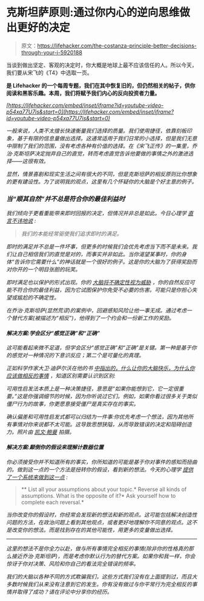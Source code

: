 # 克斯坦萨原则:通过你内心的逆向思维做出更好的决定

> 原文：<https://lifehacker.com/the-costanza-principle-better-decisions-through-your-i-5920188>

当谈到做出坚定、客观的决定时，你大概是地球上最不应该信任的人。所以今天，我们要从宋飞的《T4》中选取一页。



[](http://lifehacker.com/tag/blast-from-the-past)**是 Lifehacker 的一个每周专题，我们在其中恢复旧的，但仍然相关的帖子，供你阅读和黑客乐趣。本周，我们将赋予我们内心的反向投资者力量。**

 *[https://lifehacker.com/embed/inset/iframe?id=youtube-video-p54xa77U7is&start=0](https://lifehacker.com/embed/inset/iframe?id=youtube-video-p54xa77U7is&start=0)* 

*一般来说，人类不太擅长快速衡量我们选择的质量。我们使用捷径，依靠刻板印象，基于有限的信息量做出选择。这通常适用于我们日常的小选择，但是我们无意中限制了我们的范围，没有考虑各种有价值的选择。在《宋飞正传》的一集里，乔治·克斯坦萨决定抛弃自己的直觉，转而考虑直觉告诉他要做的事情之外的激进选择——这很有效。*

*显然，情景喜剧和现实生活之间有很大的不同，但是克斯坦萨的相反原则比你想象的更有建设性。为了说明我的观点，这里有几个怀疑你的大脑是个好主意的例子。*

### *当“顺其自然”并不总是符合你的最佳利益时*

*我们倾向于更看重能带来即时回报的决定，但情况并非总是如此。今日心理学 [直言不讳地说](http://www.psychologytoday.com/blog/how-we-work/201109/are-you-training-yourself-fail) :*

> *我们的本能经常驱使我们追求即时的满足。*

*即时的满足并不总是一件坏事，但更多的时候我们会优先考虑当下而不是未来。我们让自己相信我们的直觉是对的，而事实并非如此。当你渴望某事时，你的身体“告诉你它需要什么”的神话就是一个很好的例子。这是你的大脑为了获得奖励而对你开的一个明目张胆的玩笑。*

*即时满足也以保护的形式出现。你的 [大脑将不确定性视为威胁](http://wagerlab.colorado.edu/files/papers/Thayer.meta.analysis.heart.rate.variability.pfc.NBR.12.pdf) ，你的自然反应可能不符合你的最佳利益，因为它试图保护你免受不必要的伤害。可能只是你担心失望或尴尬的不确定性。*

*在乔治·克斯坦萨(显然荒谬)的案例中，回避感知风险让他一事无成。通过考虑一个替代方案(被描述为“相反”)，他得到了一个约会和一份新工作的奖励。*

#### ***解决方案:学会区分“感觉正确”和“正确”***

*这可能看起来微不足道，但学会区分“感觉正确”和“正确”是关键。第一种是基于你的感觉对一种情况的下意识反应；第二个是可量化的真理。*

*正如科学作家大卫·迪萨尔沃在他的书 [*中指出的，什么让你的大脑快乐，为什么你应该做相反的事情*](http://www.amazon.com/gp/product/1616144831/?asc_campaign=InlineText&asc_refurl=https://lifehacker.com/the-costanza-principle-better-decisions-through-your-i-5920188&asc_source=&tag=kinjalifehackerlink-20) ，知道区别需要认识到区别:*

*可用性启发法本质上是一种决策捷径，意思是“如果你能想到它，它一定很重要。”这是你强调细节的时候，因为你听说过它们。例如，如果你看过很多关于类似僵尸行为的故事，你更愿意接受僵尸是真实存在的事实。*

*确认偏差和可用性启发式都可以归结为一件事:你优先考虑一个想法，因为其他所有事情对你来说都不太可能。这导致思想狭隘，从而导致错误的决定和阻碍创造力。*照片由* [*凯文·鲍曼*](http://www.flickr.com/photos/mokaiwen/3484590507/) 拍摄。*

#### ***解决方案:颠倒你的假设来理解计数器位置***

*你必须接受你并不知道所有的事实，你所知道的可能是基于你对事件的感知而扭曲的。做到这一点的一个方法是扭转你的假设，看到新的想法。今天的心理学 [提供了一个系统来做到这一点](http://www.psychologytoday.com/blog/creative-thinkering/201106/reversing-the-way-you-look-things) :*

> **   List all your assumptions about your topic.*   Reverse all kinds of assumptions. What is the opposite of it?*   Ask yourself how to complete each reversal.*

*当你改变你的假设时，你经常会发现新的想法和新的观点。这可能包括解决创造性问题的方法，在政治问题上看到其他观点，或者更好地理解你不同意的观点。这不是改变你的想法。而是找到存在的其他可能性，用更多的变量做出选择。*

* * *

*这里的想法不是你全力以赴，做与所有事情完全相反的事情(除非你的性格真的那么接近乔治·克斯坦萨)，而是考虑你默认行为的替代方案。如果你和我一样，你会惊讶于你对决策、风险和你自己的看法完全错误的频率。*

*我们的大脑以各种不同的方式欺骗我们，这些方式我们没有在上面提到过，而且大多数时候我们从来没有注意到它的发生。你有没有做过与你平常行为完全相反的事情并取得了成功？请在评论中分享你的经历。*